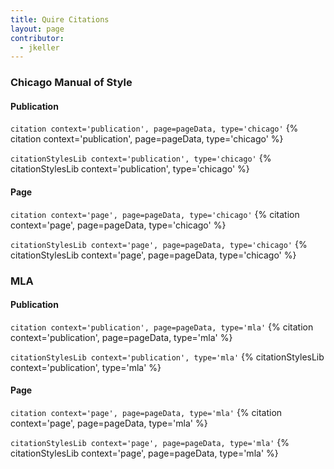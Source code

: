 ```yaml
---
title: Quire Citations
layout: page
contributor:
  - jkeller
---
```


### Chicago Manual of Style

#### Publication

`citation context='publication', page=pageData, type='chicago'`
{% citation context='publication', page=pageData, type='chicago' %}

`citationStylesLib context='publication', type='chicago'`
{% citationStylesLib context='publication', type='chicago' %}

#### Page

`citation context='page', page=pageData, type='chicago'`
{% citation context='page', page=pageData, type='chicago' %}

`citationStylesLib context='page', page=pageData, type='chicago'`
{% citationStylesLib context='page', page=pageData, type='chicago' %}

### MLA

#### Publication

`citation context='publication', page=pageData, type='mla'`
{% citation context='publication', page=pageData, type='mla' %}

`citationStylesLib context='publication', type='mla'`
{% citationStylesLib context='publication', type='mla' %}

#### Page

`citation context='page', page=pageData, type='mla'`
{% citation context='page', page=pageData, type='mla' %}

`citationStylesLib context='page', page=pageData, type='mla'`
{% citationStylesLib context='page', page=pageData, type='mla' %}
